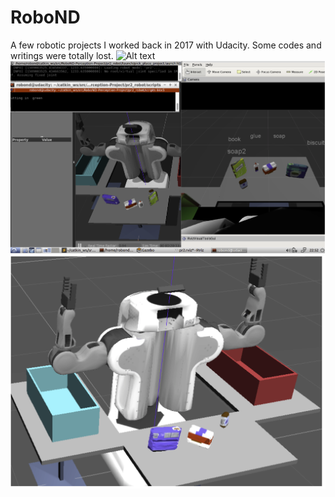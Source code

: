 # RoboND
A few robotic projects I worked back in 2017 with Udacity. Some codes and writings were totally lost. 
![Alt text](./Images/kuka.gif "pick&place")
![Alt text](./Images/rgb.png "3d Perception")
![Alt text](./Images/rgb2.png "3d Perception")
